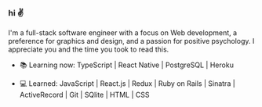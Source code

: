 ### hi ✌️

I'm a full-stack software engineer with a focus on Web development, a preference for graphics and design, and a passion for positive psychology.
I appreciate you and the time you took to read this.

- 📚 Learning now: TypeScript | React Native | PostgreSQL | Heroku

- 💻 Learned: JavaScript | React.js | Redux | Ruby on Rails | Sinatra | ActiveRecord | Git | SQlite | HTML | CSS
